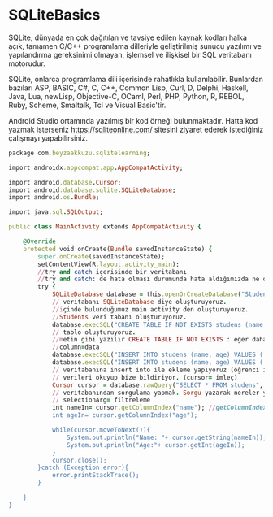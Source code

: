 # SQLiteBasics

SQLite, dünyada en çok dağıtılan ve tavsiye edilen kaynak kodları halka açık, tamamen C/C++ programlama dilleriyle geliştirilmiş sunucu yazılımı ve yapılandırma gereksinimi olmayan, işlemsel ve ilişkisel bir SQL veritabanı motorudur.

SQLite, onlarca programlama dili içerisinde rahatlıkla kullanılabilir. Bunlardan bazıları ASP, BASIC, C#, C, C++, Common Lisp, Curl, D, Delphi, Haskell, Java, Lua, newLisp, Objective-C, OCaml, Perl, PHP, Python, R, REBOL, Ruby, Scheme, Smaltalk, Tcl ve Visual Basic'tir.

Android Studio ortamında yazılmış bir kod örneği bulunmaktadır.
Hatta kod yazmak isterseniz https://sqliteonline.com/ sitesini ziyaret ederek istediğiniz çalışmayı yapabilirsiniz.
```ruby
package com.beyzaakkuzu.sqlitelearning;

import androidx.appcompat.app.AppCompatActivity;

import android.database.Cursor;
import android.database.sqlite.SQLiteDatabase;
import android.os.Bundle;

import java.sql.SQLOutput;

public class MainActivity extends AppCompatActivity {

    @Override
    protected void onCreate(Bundle savedInstanceState) {
        super.onCreate(savedInstanceState);
        setContentView(R.layout.activity_main);
        //try and catch içerisinde bir veritabanı
        //try and catch: de hata olması durumunda hata aldığımızda ne olduğunu göreceğiz.
        try {
            SQLiteDatabase database = this.openOrCreateDatabase("Studens", MODE_PRIVATE,null);//veritabanı oluşturduk.(excel gibi düşünülebilir)
            // veritabanı SQLiteDatabase diye oluşturuyoruz.
            //içinde bulunduğumuz main activity den oluşturuyoruz.
            //Students veri tabanı oluşturuyoruz.
            database.execSQL("CREATE TABLE IF NOT EXISTS studens (name VARCHAR ,age INT)");
            // tablo oluşturuyoruz.
            //metin gibi yazılır CREATE TABLE IF NOT EXISTS : eğer daha önceden oluşturulmadıysa tablo oluştur.(name ve age =row)
            //column=data
            database.execSQL("INSERT INTO studens (name, age) VALUES ('BEYZA',20)");
            database.execSQL("INSERT INTO studens (name, age) VALUES ('CAN',23)");
            // veritabanına insert into ile ekleme yapıyoruz (öğrenci içeriisndeki name ve age değerlerine veri ekliyoruz.
            // verileri okuyup bize bildiriyor. (cursor= imleç)
            Cursor cursor = database.rawQuery("SELECT * FROM studens", null);
            // veritabanından sorgulama yapmak. Sorgu yazarak nereler yapılabilir göreceğiz."SELECT * FROM studens": studens içerisindeki her şeyi seç.
            // selectionArg= filtreleme
            int nameIn= cursor.getColumnIndex("name"); //getColumnIndex: integer olarak name'in kaçıncı sütunda aolduğunu verir.
            int ageIn= cursor.getColumnIndex("age");

            while(cursor.moveToNext()){
                System.out.println("Name: "+ cursor.getString(nameIn));
                System.out.println("Age:"+ cursor.getInt(ageIn));
            }
            cursor.close();
        }catch (Exception error){
            error.printStackTrace();
        }

    }
}
```
